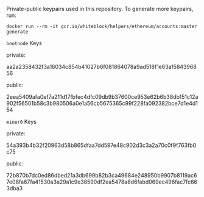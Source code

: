 Private-public keypairs used in this repository. To generate more keypairs, run:

    docker run --rm -it gcr.io/whiteblock/helpers/ethereum/accounts:master generate	

`bootnode` Keys

private:

aa2a2358432f3a16034c854b41027b6f081864078a9ad518f1e63a1584396856

public:

2eea5409afa0ef7a211d17fbfec4dfc09db9b37600ce953e62b6b38db151c12a902f56501b58c3b980506a0e1a56cb5675365c99f228fa092382bce7d1e4d154

`miner0` Keys

private:

54a393b4b32f20963d58b865dfaa7dd597e48c902d3c3a2a70c0f9f763fb0c75

public:

72b870b7dc0ed86dbed21a3db699b82b3ca49684e248950b9907b8119ac67e08fa67fa41530a3a29a1c9e38590df2ea5478a8d6fabd069ec496fac7fc663dba3
